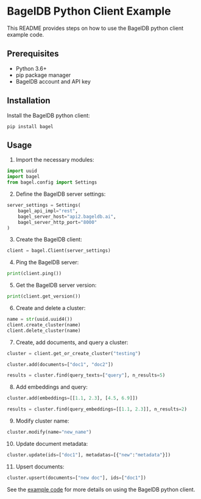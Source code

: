 # BagelDB Python Client Example

This README provides steps on how to use the BagelDB python client example code.

## Prerequisites

- Python 3.6+
- pip package manager
- BagelDB account and API key

## Installation

Install the BagelDB python client:

```
pip install bagel
```

## Usage

1. Import the necessary modules:

```python
import uuid
import bagel
from bagel.config import Settings
```

2. Define the BagelDB server settings:

```python 
server_settings = Settings(
    bagel_api_impl="rest",
    bagel_server_host="api2.bageldb.ai",
    bagel_server_http_port="8000"
)
```

3. Create the BagelDB client:

```python
client = bagel.Client(server_settings)
```

4. Ping the BagelDB server:

```python
print(client.ping())
```

5. Get the BagelDB server version:

```python
print(client.get_version()) 
```

6. Create and delete a cluster:

```python
name = str(uuid.uuid4())
client.create_cluster(name)
client.delete_cluster(name)
```

7. Create, add documents, and query a cluster:

```python
cluster = client.get_or_create_cluster("testing")

cluster.add(documents=["doc1", "doc2"]) 

results = cluster.find(query_texts=["query"], n_results=5)
```

8. Add embeddings and query:

```python
cluster.add(embeddings=[[1.1, 2.3], [4.5, 6.9]])

results = cluster.find(query_embeddings=[[1.1, 2.3]], n_results=2) 
```

9. Modify cluster name:

```python 
cluster.modify(name="new_name")
```

10. Update document metadata:

```python
cluster.update(ids=["doc1"], metadatas=[{"new":"metadata"}])
```

11. Upsert documents:

```python
cluster.upsert(documents=["new doc"], ids=["doc1"])
```

See the [example code](paste.txt) for more details on using the BagelDB python client.